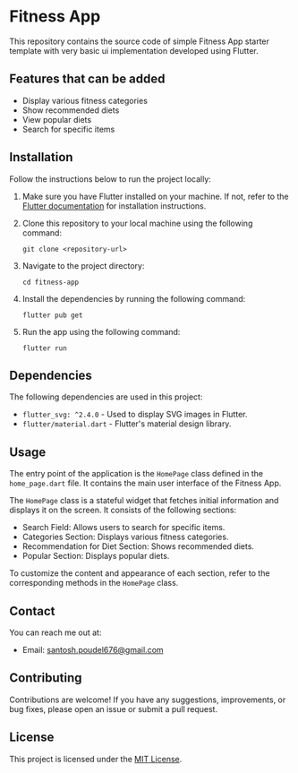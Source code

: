 
# Fitness App

This repository contains the source code of simple Fitness App starter template with very basic ui implementation developed using Flutter.


## Features that can be added

- Display various fitness categories
- Show recommended diets
- View popular diets
- Search for specific items


## Installation

Follow the instructions below to run the project locally:

1. Make sure you have Flutter installed on your machine. If not, refer to the [Flutter documentation](https://flutter.dev/docs/get-started/install) for installation instructions.

2. Clone this repository to your local machine using the following command:

   ```
   git clone <repository-url>
   ```

3. Navigate to the project directory:

   ```
   cd fitness-app
   ```

4. Install the dependencies by running the following command:

   ```
   flutter pub get
   ```

5. Run the app using the following command:

   ```
   flutter run
   ```

## Dependencies

The following dependencies are used in this project:

- `flutter_svg: ^2.4.0` - Used to display SVG images in Flutter.
- `flutter/material.dart` - Flutter's material design library.

## Usage

The entry point of the application is the `HomePage` class defined in the `home_page.dart` file. It contains the main user interface of the Fitness App.

The `HomePage` class is a stateful widget that fetches initial information and displays it on the screen. It consists of the following sections:

- Search Field: Allows users to search for specific items.
- Categories Section: Displays various fitness categories.
- Recommendation for Diet Section: Shows recommended diets.
- Popular Section: Displays popular diets.

To customize the content and appearance of each section, refer to the corresponding methods in the `HomePage` class.


## Contact

You can reach me out at:

- Email: santosh.poudel676@gmail.com


## Contributing

Contributions are welcome! If you have any suggestions, improvements, or bug fixes, please open an issue or submit a pull request.


## License

This project is licensed under the [MIT License](LICENSE).








